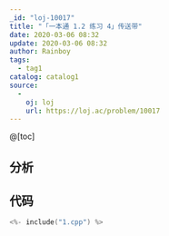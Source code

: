 ```yaml
---
_id: "loj-10017"
title: "「一本通 1.2 练习 4」传送带"
date: 2020-03-06 08:32
update: 2020-03-06 08:32
author: Rainboy
tags:
  - tag1
catalog: catalog1
source: 
  - 
    oj: loj
    url: https://loj.ac/problem/10017
---
```



@[toc]
## 分析



## 代码

```c
<%- include("1.cpp") %>
```
